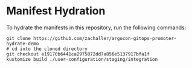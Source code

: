 # Manifest Hydration

To hydrate the manifests in this repository, run the following commands:

```shell
git clone https://github.com/zachaller/argocon-gitops-promoter-hydrate-demo
# cd into the cloned directory
git checkout e19170b6441ca2975872dd7a856e5137917bfa1f
kustomize build ./user-configuration/staging/integration
```
